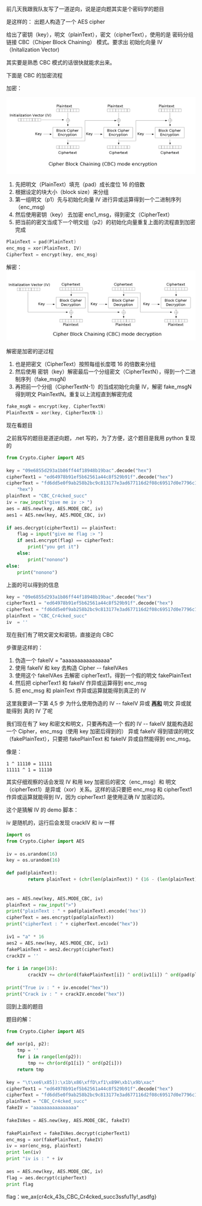 前几天我跟我队友写了一道逆向，说是逆向题其实是个密码学的题目

是这样的：
出题人构造了一个 AES cipher

给出了密钥（key），明文（plainText），密文（cipherText），使用的是 密码分组链接 CBC（Chiper Block Chaining） 模式。要求出 初始化向量 IV（Initalization Vector)

其实要是熟悉 CBC 模式的话很快就能求出来。

下面是 CBC 的加密流程

加密：

![CBC Encrypt](./cbc_encrypt.png)

1. 先把明文（PlainText）填充（pad）成长度位 16 的倍数
2. 根据设定的块大小（block size）来分组
3. 第一组明文（p1）先与初始化向量 IV 进行异或运算得到一个二进制序列（enc_msg)
4. 然后使用密钥（key） 去加密 enc1_msg，得到密文（CipherText）
5. 把当前的密文当成下一个明文组（p2）的初始化向量重复上面的流程直到加密完成

```c
PlainText = pad(PlainText)
enc_msg = xor(PlainText, IV)
CipherText = encrypt(key, enc_msg)
```



解密：
![CBC Decrypt](./cbc_decrypt.png)



解密是加密的逆过程

1. 也是把密文（CipherText）按照每组长度喂 16 的倍数来分组
2. 然后使用 密钥（key）解密最后一个分组密文（CipherTextN），得到一个二进制序列（fake_msgN)
3. 再把前一个分组（CipherTextN-1）的当成初始化向量 IV，解密 fake_msgN 得到明文 PlainTextN。重复以上流程直到解密完成

```c
fake_msgN = encrypt(key, CipherTextN)
PlainTextN = xor(key, CipherTextN-1)
```



现在看题目

之前我写的题目是道逆向题，.net 写的，为了方便，这个题目是我用 python 复现的

```python
from Crypto.Cipher import AES

key = "09e6855d293a1b86ff44f18948b19bac".decode("hex")
cipherText1 = "ed64978b91ef5b62561a44c8f529b91f".decode("hex")
cipherText = "fd6dd5e0f9ab258b2bc9c813177e3ad677116d2f08c69517d0e7796c1f5e06ba95c3de5a139bb687bf3e779a0730e47c".decode(
    "hex")
plainText = "CBC_Cr4cked_succ"
iv = raw_input("give me iv :> ")
aes = AES.new(key, AES.MODE_CBC, iv)
aes1 = AES.new(key, AES.MODE_CBC, iv)

if aes.decrypt(cipherText1) == plainText:
    flag = input("give me flag :> ")
    if aes1.encrypt(flag) == cipherText:
        print("you get it")
    else:
        print("nonono")
else:
    print("nonono")

```



上面的可以得到的信息

```python
key = "09e6855d293a1b86ff44f18948b19bac".decode("hex")
cipherText1 = "ed64978b91ef5b62561a44c8f529b91f".decode("hex")
cipherText = "fd6dd5e0f9ab258b2bc9c813177e3ad677116d2f08c69517d0e7796c1f5e06ba95c3de5a139bb687bf3e779a0730e47c".decode("hex")
plainText = "CBC_Cr4cked_succ"
iv  = ''
```

现在我们有了明文密文和密钥，直接逆向 CBC

步骤是这样的：

1. 伪造一个 fakeIV = "aaaaaaaaaaaaaaaa"
2. 使用 fakeIV 和 key 去构造 Cipher -- fakeIVAes
3. 使用这个 fakeIVAes 去解密 cipherText1，得到一个假的明文 fakePlainText
4. 然后把 cipherText1 和 fakeIV 作异或运算得到 enc_msg 
5. 把 enc_msg  和 plainText 作异或运算就能得到真正的 IV



这里我要讲一下第 4,5 步 为什么使用伪造的 IV -- fakeIV 异或 <u>**再和**</u> 明文 异或就能得到 真的 IV 了呢

我们现在有了 key 和密文和明文，只要再构造一个 假的 IV -- fakeIV 就能构造起一个 Cipher，enc_msg（使用 key 加密后得到的） 异或 fakeIV 得到错误的明文（fakePlainText），只要把 fakePlainText 和 fakeIV 异或自然能得到 enc_msg。

像是：

```
1 ^ 11110 = 11111
11111 ^ 1 = 11110
```

其实仔细观察的话会发现 IV 和用 key 加密后的密文（enc_msg）和 明文（cipherText1）是异或（xor）关系。这样的话只要把 enc_msg 和 cipherText1 作异或运算就能得到 IV，因为 cipherText1 是使用正确 IV 加密过的。

这个是猜解 IV 的 demo 脚本：

iv 是随机的，运行后会发现 crackIV 和 iv 一样

```python
import os
from Crypto.Cipher import AES

iv = os.urandom(16)
key = os.urandom(16)

def pad(plainText):
        return plainText + (chr(len(plainText)) * (16 - (len(plainText) % 16)))


aes = AES.new(key, AES.MODE_CBC, iv)
plainText = raw_input(">")
print("plainText : " + pad(plainText).encode('hex'))
cipherText = aes.encrypt(pad(plainText))
print("cipherText : " + cipherText.encode("hex"))

iv1 = "a" * 16
aes2 = AES.new(key, AES.MODE_CBC, iv1)
fakePlainText = aes2.decrypt(cipherText)
crackIV = ''

for i in range(16):
        crackIV += chr(ord(fakePlainText[i]) ^ ord(iv1[i]) ^ ord(pad(plainText)[i]))

print("True iv : " + iv.encode("hex"))
print("Crack iv : " + crackIV.encode("hex"))
```



回到上面的题目

题目的解：

```python
from Crypto.Cipher import AES

def xor(p1, p2):
    tmp = ''
    for i in range(len(p2)):
        tmp += chr(ord(p1[i]) ^ ord(p2[i]))
    return tmp

key = "\t\xe6\x85]):\x1b\x86\xffD\xf1\x89H\xb1\x9b\xac"
cipherText1 = "ed64978b91ef5b62561a44c8f529b91f".decode("hex")
cipherText = "fd6dd5e0f9ab258b2bc9c813177e3ad677116d2f08c69517d0e7796c1f5e06ba95c3de5a139bb687bf3e779a0730e47c".decode("hex")
plainText = "CBC_Cr4cked_succ"
fakeIV = "aaaaaaaaaaaaaaaa"

fakeIVAes = AES.new(key, AES.MODE_CBC, fakeIV)

fakePlainText = fakeIVAes.decrypt(cipherText1)
enc_msg = xor(fakePlainText, fakeIV)
iv = xor(enc_msg, plainText)
print len(iv)
print "iv is : " + iv

aes = AES.new(key, AES.MODE_CBC, iv)
flag = aes.decrypt(cipherText)
print flag
```

flag：we_ax{cr4ck_43s_CBC_Cr4cked_succ3ssfu11y!_asdfg}











